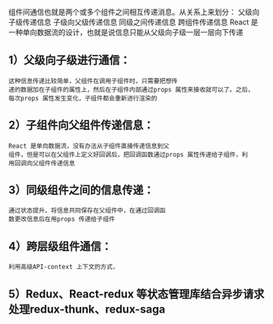 组件间通信也就是两个或多个组件之间相互传递消息。从关系上来划分：
父级向子级传递信息
子级向父级传递信息
同级之间传递信息
跨组件传递信息
React 是一种单向数据流的设计，也就是说信息只能从父级向子级一层一层向下传递
## 1）父级向子级进行通信：
    这种信息传递比较简单，父组件在调用子组件时，只需要把想传
    递的数据加在子组件的属性上，然后在子组件内部通过props 属性来接收就可以了。之后，
    每次props 属性发生变化，子组件都会重新进行渲染的
## 2）子组件向父组件传递信息：
    React 是单向数据流，没有办法从子组件直接传递信息到父
    组件，但是可以在父组件上定义好回调后，把回调函数通过props 属性传递给子组件，利
    用回调向父组件传递信息
## 3）同级组件之间的信息传递：
    通过状态提升，将信息共同保存在父组件中，在通过回调函
    数更改信息后在用props 传递给子组件
## 4）跨层级组件通信：
    利用高级API-context 上下文的方式，
## 5）Redux、React-redux 等状态管理库结合异步请求处理redux-thunk、redux-saga